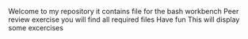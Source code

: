 Welcome to my repository
it contains file for the bash workbench Peer review exercise
you will find all required files 
Have fun
This will display some excercises

